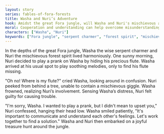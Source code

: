 ```yaml
---
layout: story
series: fables-of-fora-forests
title: Washa and Nuri’s Adventure
hook: Amidst the great Fora jungle, will Washa and Nuri's mischievous antics lead to trouble or triumph?
moral: Cooperation and understanding can help overcome misunderstandings and conflicts.
characters: ["Washa", "Nuri"]
keywords: ["Fora jungle", "serpent charmer", "forest spirit", "mischievous", "harmony", "misunderstandings", "communicate", "patience", "treasure hunt"]
---
```


In the depths of the great Fora jungle, Washa the wise serpent charmer and Nuri the mischievous forest spirit lived harmoniously. One sunny morning, Nuri decided to play a prank on Washa by hiding his precious flute. Washa arrived at his usual spot to play soothing melodies, only to find his flute missing.

"Oh no! Where is my flute?" cried Washa, looking around in confusion. Nuri peeked from behind a tree, unable to contain a mischievous giggle. Washa frowned, realizing Nuri’s involvement. Sensing Washa’s distress, Nuri felt guilty for causing trouble.

"I'm sorry, Washa. I wanted to play a prank, but I didn't mean to upset you," Nuri confessed, hanging their head low. Washa smiled patiently, "It's important to communicate and understand each other's feelings. Let's work together to find a solution." Washa and Nuri then embarked on a joyful treasure hunt around the jungle.
